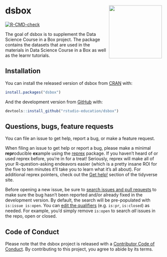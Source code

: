 
<!-- README.md is generated from README.Rmd. Please edit that file -->

# dsbox <img src="man/figures/logo.png" align="right" height="170">

<!-- badges: start -->

[![R-CMD-check](https://github.com/evandragich/dsbox/workflows/R-CMD-check/badge.svg)](https://github.com/evandragich/dsbox/actions)
<!-- badges: end -->

The goal of dsbox is to supplement the Data Science Course in a Box
project. The package contains the datasets that are used in the
materials in Data Science Course in a Box as well as the learnr
tutorials.

## Installation

You can install the released version of dsbox from
[CRAN](https://CRAN.R-project.org) with:

``` r
install.packages("dsbox")
```

And the development version from
[GitHub](https://github.com/rstudio-education/dsbox) with:

``` r
devtools::install_github("rstudio-education/dsbox")
```

## Questions, bugs, feature requests

You can file an issue to get help, report a bug, or make a feature
request.

When filing an issue to get help or report a bug, please make a minimal
**repr**oducible **ex**ample using the
[reprex](https://reprex.tidyverse.org/) package. If you haven’t heard of
or used reprex before, you’re in for a treat! Seriously, reprex will
make all of your R-question-asking endeavors easier (which is a pretty
insane ROI for the five to ten minutes it’ll take you to learn what it’s
all about). For additional reprex pointers, check out the [Get
help!](https://www.tidyverse.org/help/) section of the tidyverse site.

Before opening a new issue, be sure to [search issues and pull
requests](https://github.com/rstudio-education/dsbox/issues) to make
sure the bug hasn’t been reported and/or already fixed in the
development version. By default, the search will be pre-populated with
`is:issue is:open`. You can [edit the
qualifiers](https://help.github.com/articles/searching-issues-and-pull-requests/)
(e.g. `is:pr`, `is:closed`) as needed. For example, you’d simply remove
`is:open` to search *all* issues in the repo, open or closed.

## Code of Conduct

Please note that the dsbox project is released with a [Contributor Code
of
Conduct](https://contributor-covenant.org/version/2/0/CODE_OF_CONDUCT.html).
By contributing to this project, you agree to abide by its terms.
